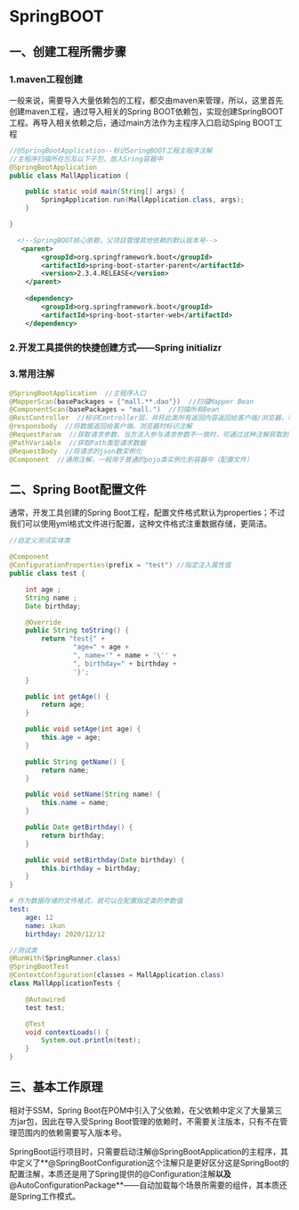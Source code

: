 #                                                            SpringBOOT

## 一、创建工程所需步骤

### 1.maven工程创建

一般来说，需要导入大量依赖包的工程，都交由maven来管理，所以，这里首先创建maven工程，通过导入相关的Spring BOOT依赖包，实现创建SpringBOOT工程。再导入相关依赖之后，通过main方法作为主程序入口启动Sping BOOT工程

```java
//@SpringBootApplication--标识SoringBOOT工程主程序注解
//主程序扫描所在包及以下子包，放入Sring容器中
@SpringBootApplication
public class MallApplication {

    public static void main(String[] args) {
        SpringApplication.run(MallApplication.class, args);
    }

}
```

```xml
  <!--SpringBOOT核心依赖，父项目管理其他依赖的默认版本号-->
   <parent>
        <groupId>org.springframework.boot</groupId>
        <artifactId>spring-boot-starter-parent</artifactId>
        <version>2.3.4.RELEASE</version>
    </parent>
    
    <dependency>
        <groupId>org.springframework.boot</groupId>
        <artifactId>spring-boot-starter-web</artifactId>
    </dependency>
```

### 2.开发工具提供的快捷创建方式——Spring initializr

### 3.常用注解

```java
@SpringBootApplication  //主程序入口
@MapperScan(basePackages = {"mall.**.dao"})  //扫描Mapper Bean
@ComponentScan(basePackages = "mall.")  //扫描所有Bean
@RestController  //标识Controller层，并将此类所有返回内容返回给客户端/浏览器，等同于@Controller + @responsbody 
@responsbody  //将数据返回给客户端。浏览器时标识注解
@RequestParam  //获取请求参数，当方法入参与请求参数不一致时，可通过这种注解获取到请求数据封装给入参
@PathVariable  //获取Path类型请求数据
@RequestBody  //将请求的json数实例化
@Component  //通用注解，一般用于普通的pojo类实例化到容器中（配置文件）
```



## 二、Spring Boot配置文件

通常，开发工具创建的Spring Boot工程，配置文件格式默认为properties；不过我们可以使用yml格式文件进行配置，这种文件格式注重数据存储，更简洁。

```java
//自定义测试实体类

@Component
@ConfigurationProperties(prefix = "test") //指定注入属性值
public class test {

    int age ;
    String name ;
    Date birthday;

    @Override
    public String toString() {
        return "test{" +
                "age=" + age +
                ", name='" + name + '\'' +
                ", birthday=" + birthday +
                '}';
    }

    public int getAge() {
        return age;
    }

    public void setAge(int age) {
        this.age = age;
    }

    public String getName() {
        return name;
    }

    public void setName(String name) {
        this.name = name;
    }

    public Date getBirthday() {
        return birthday;
    }

    public void setBirthday(Date birthday) {
        this.birthday = birthday;
    }
}

```

```yml
# 作为数据存储的文件格式，就可以在配置指定类的参数值
test:
    age: 12
    name: ikun
    birthday: 2020/12/12
```

```java
//测试类
@RunWith(SpringRunner.class)
@SpringBootTest
@ContextConfiguration(classes = MallApplication.class)
class MallApplicationTests {

    @Autowired
    test test;

    @Test
    void contextLoads() {
        System.out.println(test);
    }
}
```

## 三、基本工作原理

相对于SSM，Spring Boot在POM中引入了父依赖，在父依赖中定义了大量第三方jar包，因此在导入受Spring Boot管理的依赖时，不需要关注版本，只有不在管理范围内的依赖需要写入版本号。

SpringBoot运行项目时，只需要启动注解@SpringBootApplication的主程序，其中定义了**@SpringBootConfiguration这个注解只是更好区分这是SpringBoot的配置注解，本质还是用了Spring提供的@Configuration注解**以及**@AutoConfigurationPackage**——自动加载每个场景所需要的组件，其本质还是Spring工作模式。

